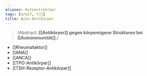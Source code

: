 ```yaml
---
aliases: Autoantikörper
tags: [m/m17, f/💉]
title: Auto-Antikörper
---
```

> (Abstract::**[[Antikörper]] gegen körpereigene Strukturen bei [[Autoimmunität]].**)

- [[Rheumafaktor]]
- [[ANA]]
- [[ANCA]]
- [[TPO-Antikörper]]
- [[TSH-Rezeptor-Antikörper]]